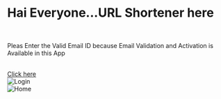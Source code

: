 <h1>Hai Everyone...URL Shortener here </h1>
    <br/>
    <p>Pleas Enter the Valid Email ID because Email Validation and Activation is Available in this App </p>
    <br/>
    <a href="www.google.com">Click here</a>
    <br/>
    <img src="" alt="Login">
    <br/>
    <img src="" alt="Home">
